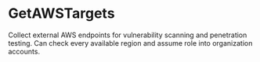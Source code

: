 # GetAWSTargets
Collect external AWS endpoints for vulnerability scanning and penetration testing. Can check every available region and assume role into organization accounts.
